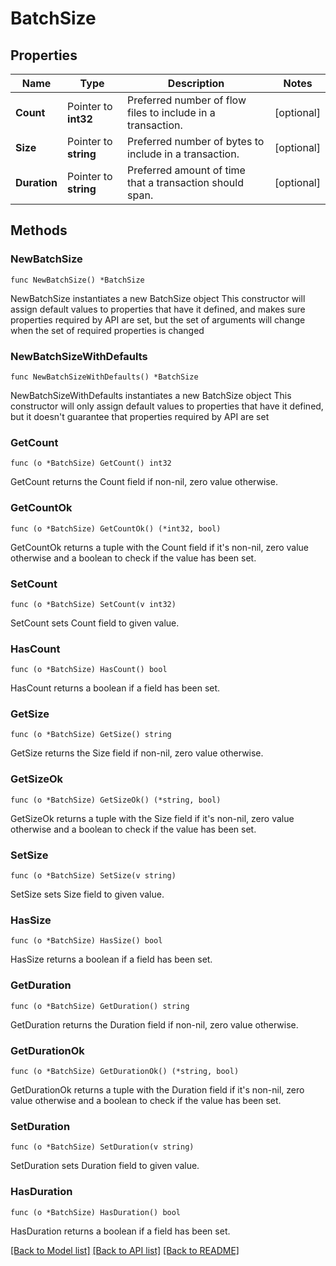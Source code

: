 # BatchSize

## Properties

Name | Type | Description | Notes
------------ | ------------- | ------------- | -------------
**Count** | Pointer to **int32** | Preferred number of flow files to include in a transaction. | [optional] 
**Size** | Pointer to **string** | Preferred number of bytes to include in a transaction. | [optional] 
**Duration** | Pointer to **string** | Preferred amount of time that a transaction should span. | [optional] 

## Methods

### NewBatchSize

`func NewBatchSize() *BatchSize`

NewBatchSize instantiates a new BatchSize object
This constructor will assign default values to properties that have it defined,
and makes sure properties required by API are set, but the set of arguments
will change when the set of required properties is changed

### NewBatchSizeWithDefaults

`func NewBatchSizeWithDefaults() *BatchSize`

NewBatchSizeWithDefaults instantiates a new BatchSize object
This constructor will only assign default values to properties that have it defined,
but it doesn't guarantee that properties required by API are set

### GetCount

`func (o *BatchSize) GetCount() int32`

GetCount returns the Count field if non-nil, zero value otherwise.

### GetCountOk

`func (o *BatchSize) GetCountOk() (*int32, bool)`

GetCountOk returns a tuple with the Count field if it's non-nil, zero value otherwise
and a boolean to check if the value has been set.

### SetCount

`func (o *BatchSize) SetCount(v int32)`

SetCount sets Count field to given value.

### HasCount

`func (o *BatchSize) HasCount() bool`

HasCount returns a boolean if a field has been set.

### GetSize

`func (o *BatchSize) GetSize() string`

GetSize returns the Size field if non-nil, zero value otherwise.

### GetSizeOk

`func (o *BatchSize) GetSizeOk() (*string, bool)`

GetSizeOk returns a tuple with the Size field if it's non-nil, zero value otherwise
and a boolean to check if the value has been set.

### SetSize

`func (o *BatchSize) SetSize(v string)`

SetSize sets Size field to given value.

### HasSize

`func (o *BatchSize) HasSize() bool`

HasSize returns a boolean if a field has been set.

### GetDuration

`func (o *BatchSize) GetDuration() string`

GetDuration returns the Duration field if non-nil, zero value otherwise.

### GetDurationOk

`func (o *BatchSize) GetDurationOk() (*string, bool)`

GetDurationOk returns a tuple with the Duration field if it's non-nil, zero value otherwise
and a boolean to check if the value has been set.

### SetDuration

`func (o *BatchSize) SetDuration(v string)`

SetDuration sets Duration field to given value.

### HasDuration

`func (o *BatchSize) HasDuration() bool`

HasDuration returns a boolean if a field has been set.


[[Back to Model list]](../README.md#documentation-for-models) [[Back to API list]](../README.md#documentation-for-api-endpoints) [[Back to README]](../README.md)


